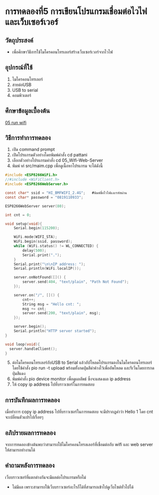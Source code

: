 # การทดลองที่5 การเขียนโปรแกรมเชื่อมต่อไวไฟและเว็บเซอร์เวอร์

## วัตถุประสงค์
* เพื่อศึกษาวิธีการใช้ไมโครคอนโทรเลอร์สร้างเว็บเซอร์เวอร์จากไวไฟ

## อุปกรณ์ที่ใช้
1. ไมโครคอนโทรเลอร์
2. สายต่อUSB
3. USB to serial
4. คอมพิวเตอร์

## ศึกษาข้อมูลเบื้องต้น
[05 run wifi](https://youtu.be/VX-QNQcO-b4 "05 run wifi")

## วิธีการทำการทดลอง
1. เปิด command prompt
2. เปิดโปรแกรมตัวอย่างโดยพิมพ์คำสั่ง cd pattani
3. เลือกตัวอย่างโปรแกรมคำสั่ง cd 05_Wifi-Web-Server
4. พิมพ์ vi src/maim.cpp เพื่อดูเนื้อหาโปรแกรม จะได้ดังนี้
```c
#include <ESP8266WiFi.h>
//#include <WiFiClient.h>
#include <ESP8266WebServer.h>

const char* ssid = "HI_BMFWIFI_2.4G";   #พิมพ์ชื่อไวไฟและรหัสผ่าน
const char* password = "0819110933";

ESP8266WebServer server(80);

int cnt = 0;

void setup(void){
	Serial.begin(115200);

	WiFi.mode(WIFI_STA);
	WiFi.begin(ssid, password);
	while (WiFi.status() != WL_CONNECTED) {
		delay(500);
		Serial.print(".");
	}
	Serial.print("\n\nIP address: ");
	Serial.println(WiFi.localIP());

	server.onNotFound([]() {
		server.send(404, "text/plain", "Path Not Found");
	});

	server.on("/", []() {
		cnt++;
		String msg = "Hello cnt: ";
		msg += cnt;
		server.send(200, "text/plain", msg);
	});

	server.begin();
	Serial.println("HTTP server started");
}

void loop(void){
  server.handleClient();
}
```
5. ต่อไมโครคอนโทรเลอร์กับUSB to Serial แล้วอัปโหลดโปรแกรมลงในไมโครคอนโทรเลอร์โดยใช้คำสั่ง pio run -t upload พร้อมทั้งกดปุ่มสีดำค้างไว้เพื่ออัพโหลด และรีเว็นโดยการกดปุ่มสีแดง
6. พิมพ์คำสั่ง pio device monitor เพื่อดูผลลัพธ์ ซึ่งจะแสดงผล ip address
7. ให้ copy ip address ไปที่บราวเซอร์ในการทดสอบ



## การบันทึกผลการทดลอง
เมื่อทำการ copy ip address ไปที่บราวเซอร์ในการทดสอบ จะมีปรากฎคำว่า Hello 1 โดย cnt จะเปลี่ยนตัวแปรไปเรื่อยๆ


## อภิปรายผลการทดลอง
จากการทดลองข้างต้นพบว่าสามารถใช้ไมโครคอนโทรลเลอร์ที่เชื่อมต่อกับ wifi และ web server ให้สามารถทำงานได้


## คำถามหลังการทดลอง
เว็บบราวเซอร์ที่แตกต่างกันจะมีผลต่อโปรแกรมหรือไม่
* ไม่มีผล เพราะสามารถใช้เว็บบราวเซอร์อะไรก็ได้ที่สามารถเข้าไปดูเว็บไซต์ทั่วไปได้


